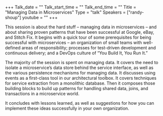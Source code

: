 +++
Talk_date = ""
Talk_start_time = ""
Talk_end_time = ""
Title = "Managing Data in Microservices"
Type = "talk"
Speakers = ["randy-shoup"]
youtube = ""
+++

This session is about the hard stuff – managing data in microservices – 
and about sharing proven patterns that have been successful at Google, 
eBay, and Stitch Fix. It begins with a quick tour of some prerequisites 
for being successful with microservices – an organization of small teams 
with well-defined areas of responsibility; processes for test-driven 
development and continuous delivery; and a DevOps culture of “You Build 
It, You Run It.”

The majority of the session is spent on managing data. It covers the need 
to isolate a microservice’s data store behind the service interface, as 
well as the various persistence mechanisms for managing data. It discusses 
using events as a first-class tool in our architectural toolbox. It covers 
techniques for service extraction from a monolithic database. Then it composes 
those building blocks to build up patterns for handling shared data, joins, 
and transactions in a microservice world.

It concludes with lessons learned, as well as suggestions for how you can 
implement these ideas successfully in your own organization.
